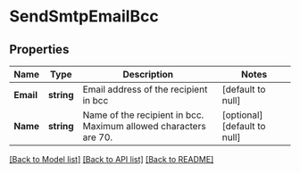 # SendSmtpEmailBcc

## Properties
Name | Type | Description | Notes
------------ | ------------- | ------------- | -------------
**Email** | **string** | Email address of the recipient in bcc | [default to null]
**Name** | **string** | Name of the recipient in bcc. Maximum allowed characters are 70. | [optional] [default to null]

[[Back to Model list]](../README.md#documentation-for-models) [[Back to API list]](../README.md#documentation-for-api-endpoints) [[Back to README]](../README.md)

